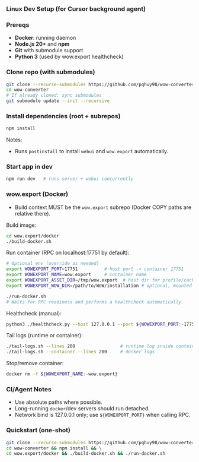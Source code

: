 ### Linux Dev Setup (for Cursor background agent)

### Prereqs
- **Docker**: running daemon
- **Node.js 20+** and **npm**
- **Git** with submodule support
- **Python 3** (used by wow.export healthcheck)

### Clone repo (with submodules)
```bash
git clone --recurse-submodules https://github.com/pqhuy98/wow-converter.git
cd wow-converter
# If already cloned: sync submodules
git submodule update --init --recursive
```

### Install dependencies (root + subrepos)
```bash
npm install
```
Notes:
- Runs `postinstall` to install `webui` and `wow.export` automatically.

### Start app in dev
```bash
npm run dev   # runs server + webui concurrently
```

### wow.export (Docker)
- Build context MUST be the `wow.export` subrepo (Docker COPY paths are relative there).

Build image:
```bash
cd wow.export/docker
./build-docker.sh
```

Run container (RPC on localhost:17751 by default):
```bash
# Optional env (override as needed)
export WOWEXPORT_PORT=17751          # host port -> container 17751
export WOWEXPORT_NAME=wow.export     # container name
export WOWEXPORT_ASSET_DIR=/tmp/wow.export  # host dir for profile/cache
export WOWEXPORT_WOW_DIR=/path/to/WoW/installation # optional, mounted read-only

./run-docker.sh
# Waits for RPC readiness and performs a healthcheck automatically.
```

Healthcheck (manual):
```bash
python3 ./healthcheck.py --host 127.0.0.1 --port ${WOWEXPORT_PORT:-17751}
```

Tail logs (runtime or container):
```bash
./tail-logs.sh --lines 200                 # runtime log inside container
./tail-logs.sh --container --lines 200     # docker logs
```

Stop/remove container:
```bash
docker rm -f ${WOWEXPORT_NAME:-wow.export}
```

### CI/Agent Notes
- Use absolute paths where possible.
- Long-running `docker`/dev servers should run detached.
- Network bind is 127.0.0.1 only; use `${WOWEXPORT_PORT}` when calling RPC.

### Quickstart (one-shot)
```bash
git clone --recurse-submodules https://github.com/pqhuy98/wow-converter.git && \
cd wow-converter && npm install && \
cd wow.export/docker && ./build-docker.sh && ./run-docker.sh
```


